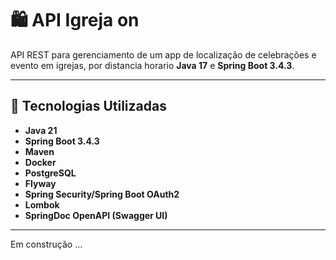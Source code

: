 # 🛍️ API Igreja on

API REST para gerenciamento de um app de localização de celebrações e evento em igrejas, por distancia horario **Java 17** e **Spring Boot 3.4.3**.

---

## 🚀 Tecnologias Utilizadas
- **Java 21**
- **Spring Boot 3.4.3**
- **Maven**
- **Docker**
- **PostgreSQL**
- **Flyway**
- **Spring Security/Spring Boot OAuth2**
- **Lombok**
- **SpringDoc OpenAPI (Swagger UI)**

---
Em construção ...
